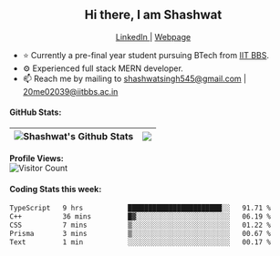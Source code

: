 <h2 align ="center">Hi there, I am Shashwat <!--<img src="https://user-images.githubusercontent.com/78429106/138613016-7945b034-291d-45b8-9673-8bd95037acb4.gif" width="27px" alt="Hi :)">--></h1>

<p align="center">
<!--   <a href="https://codeforces.com/profile/shashwat545"> Codeforces </a>| -->
  <a href="https://www.linkedin.com/in/shashwatsingh545/"> LinkedIn </a>|
  <a href="https://shashwat-singh.com/"> Webpage </a>
</p>

- ⭐ Currently a pre-final year student pursuing BTech from [IIT BBS](https://www.iitbbs.ac.in/).
- ⚙ Experienced full stack MERN developer.
- 📫 Reach me by mailing to shashwatsingh545@gmail.com | 20me02039@iitbbs.ac.in

<!--
#### Profile Visits:
![](https://komarev.com/ghpvc/?username=Shashwat545)
-->

#### GitHub Stats:
| <img align="center" src="https://github-readme-stats.vercel.app/api?username=Shashwat545&include_all_commits=true&count_private=true&show_icons=true&line_height=20&title_color=7A7ADB&icon_color=2234AE&text_color=D3D3D3&bg_color=0,000000,130F40" alt="Shashwat's Github Stats"> | <img align="center" src="https://github-readme-stats.vercel.app/api/top-langs/?username=Shashwat545&layout=compact&theme=buefy&hide_border=true&title_color=7A7ADB&icon_color=2234AE&text_color=D3D3D3&bg_color=0,000000,130F40" /> |
| ------------- | ------------- |

<!--| <a href="https://github.com/anuraghazra/github-readme-stats"><img align="center" src="https://github-readme-stats.vercel.app/api?username=anuraghazra&show_icons=true&include_all_commits=true&theme=buefy&hide_border=true" alt="Anurag's github stats" /></a> | <a href="https://github.com/anuraghazra/github-readme-stats"><img align="center" src="https://github-readme-stats.vercel.app/api/top-langs/?username=anuraghazra&layout=compact&theme=buefy&hide_border=true" /></a> | -->


<b>Profile Views:</b>
<br>
![Visitor Count](https://profile-counter.glitch.me/{Shashwat545}/count.svg)
<br>

#### Coding Stats this week:
<!--START_SECTION:waka-->

```txt
TypeScript   9 hrs           ███████████████████████░░   91.71 %
C++          36 mins         █▓░░░░░░░░░░░░░░░░░░░░░░░   06.19 %
CSS          7 mins          ▒░░░░░░░░░░░░░░░░░░░░░░░░   01.22 %
Prisma       3 mins          ▒░░░░░░░░░░░░░░░░░░░░░░░░   00.67 %
Text         1 min           ░░░░░░░░░░░░░░░░░░░░░░░░░   00.17 %
```

<!--END_SECTION:waka-->




<!--
**Shashwat545/Shashwat545** is a ✨ _special_ ✨ repository because its `README.md` (this file) appears on your GitHub profile.

Here are some ideas to get you started:

- 🔭 I’m currently working on ...
- 🌱 I’m currently learning ...
- 👯 I’m looking to collaborate on ...
- 🤔 I’m looking for help with ...
- 💬 Ask me about ...
- 📫 How to reach me: ...
- 😄 Pronouns: ...
- ⚡ Fun fact: ...
-->
